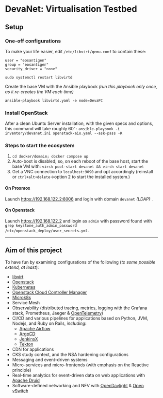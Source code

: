 # DevaNet: Virtualisation Testbed

## Setup

### One-off configurations

To make your life easier, edit `/etc/libvirt/qemu.conf` to contain these:
```
user = "eosantigen"
group = "eosantigen"
security_driver = "none"
```
`sudo systemctl restart libvirtd`

Create the base VM with the Ansible playbook _(run this playbook only once, as it re-creates the VM each time)_

`ansible-playbook libvirtd.yaml -e node=DevaPC`


### Install OpenStack

After a clean Ubuntu Server installation, with the given specs and options, this command will take roughly 60' : `ansible-playbook -i inventory/devanet.ini openstack-aio.yaml --ask-pass -K`

### Steps to start the ecosystem

1. `cd docker/domain; docker compose up`
2. Auto-boot is disabled, so, on each reboot of the base host, start the base VM with: `virsh pool-start devanet && virsh start devanet`
3. Get a VNC connection to `localhost:9090` and opt accordingly (reinstall or `ctrl+alt+delete`->option 2 to start the installed system.)

#### On Proxmox

Launch https://192.168.122.2:8006 and login with domain `devanet` _(LDAP)_ .

#### On Openstack

Launch https://192.168.122.2 and login as `admin` with password found with `grep keystone_auth_admin_password /etc/openstack_deploy/user_secrets.yml`.

---

## Aim of this project

To have fun by examining configurations of the following (_to some possible extend, at least_):

- [libvirt](https://libvirt.org/docs.html)
- [Openstack](https://www.openstack.org/)
- [Kubernetes](https://kubernetes.io/)
- [Openstack Cloud Controller Manager](https://github.com/kubernetes/cloud-provider-openstack/blob/master/docs/openstack-cloud-controller-manager/using-openstack-cloud-controller-manager.md)
- [Microk8s](https://microk8s.io/)
- Service Mesh
- Observability (distributed tracing, metrics, logging with the Grafana stack, Prometheus, Jaeger & [OpenTelemetry](https://opentelemetry.io/))
- CI/CD and various pipelines for applications based on Python, JVM, Nodejs, and Ruby on Rails, _including_:
  - [Apache Airflow](https://airflow.apache.org/)
  - [ArgoCD](https://argo-cd.readthedocs.io/)
  - [JenkinsX](https://jenkins-x.io/)
  - [Tekton](https://tekton.dev/)
- CDN for applications
- CKS study context, and the NSA hardening configurations
- Messaging and event-driven systems
- Micro-services and micro-frontends (with emphasis on the Reactive principle)
- Real-time analytics for event-driven data on web applications with [Apache Druid](https://druid.apache.org/faq)
- Software-defined networking and NFV with [OpenDaylight](https://www.opendaylight.org/) & [Open vSwitch](https://www.openvswitch.org/)
